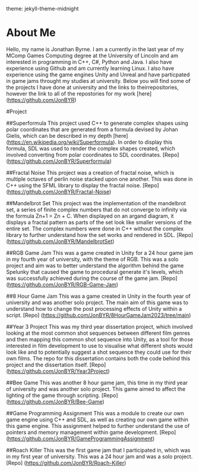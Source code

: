 theme: jekyll-theme-midnight
# About Me
Hello, my name is Jonathan Byrne. I am a currently in the last year of my MComp Games Computing degree at the University of Lincoln and am interested in programming in C++, C#, Python and Java. I also have experience using Github and am currently learning Linux. I also have experience using the game engines Unity and Unreal and have particpated in game jams throught my studies at university. Below you will find some of the projects I have done at university and the links to theirrepositories, however the link to all of the repostories for my work [here] (https://github.com/JonBYR)

#Project

##Superformula
This project used C++ to generate complex shapes using polar coordinates that are generated from a formula devised by Johan Gielis, which can be described in my depth [here] (https://en.wikipedia.org/wiki/Superformula). In order to display this formula, SDL was used to render the complex shapes created, which involved converting from polar coordinates to SDL coordinates. [Repo] (https://github.com/JonBYR/Superformula)

##Fractal Noise
This project was a creation of fractal noise, which is multiple octaves of perlin noise stacked upon one another. This was done in C++ using the SFML library to display the fractal noise. [Repo] (https://github.com/JonBYR/Fractal-Noise)

##Mandelbrot Set
This project was the implementation of the mandelbrot set, a series of finite complex numbers that do not converge to infinity via the formula Zn+1 = Zn + C. When displayed on an argand diagram, it displays a fractal pattern as parts of the set look like smaller versions of the entire set. The complex numbers were done in C++ without the complex library to further understand how the set works and rendered in SDL. [Repo] (https://github.com/JonBYR/MandelbrotSet)

##RGB Game Jam
This was a game created in Unity for a 24 hour game jam in my fourth year of university, with the theme of RGB. This was a solo project and aim was to better understand the algorithm behind the game Spelunky that caused the game to procedural generate it's levels, which was successfully achieved during the course of the game jam. [Repo] (https://github.com/JonBYR/RGB-Game-Jam)

##8 Hour Game Jam
This was a game created in Unity in the fourth year of university and was another solo project. The main aim of this game was to understand how to change the post processing effects of Unity within a script. [Repo] (https://github.com/JonBYR/8HourGameJam2023/tree/main)

##Year 3 Project
This was my third year dissertation project, which involved looking at the most common shot sequences between different film genres and then mapping this common shot sequence into Unity, as a tool for those interested in film development to use to visualise what different shots would look like and to potentially suggest a shot sequence they could use for their own films. The repo for this dissertation contains both the code behind this project and the dissertation itself. [Repo] (https://github.com/JonBYR/Year3Project)

##Bee Game
This was another 8 hour game jam, this time in my third year of university and was another solo project. This game aimed to affect the lighting of the game through scripting. [Repo] (https://github.com/JonBYR/Bee-Game)

##Game Programming Assignment
This was a module to create our own game engine using C++ and SDL, as well as creating our own game within this game engine. This assignment helped to further understand the use of pointers and memory management within game development. [Repo] (https://github.com/JonBYR/GameProgrammingAssignment)

##Roach Killer
This was the first game jam that I participated in, which was in my first year of university. This was a 24 hour jam and was a solo project. [Repo] (https://github.com/JonBYR/Roach-Killer)

